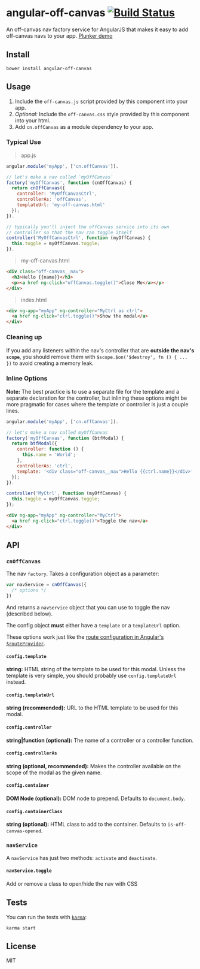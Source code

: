 # angular-off-canvas [![Build Status](https://travis-ci.org/cironunes/angular-off-canvas.png)](https://travis-ci.org/cironunes/angular-off-canvas)

An off-canvas nav factory service for AngularJS that makes it easy to add off-canvas navs to your app.
[Plunker demo](http://plnkr.co/edit/arcXHcQgdWiHVB2a7IXA?p=preview)

## Install

```shell
bower install angular-off-canvas
```

## Usage
1. Include the `off-canvas.js` script provided by this component into your app.
2. *Optional:* Include the `off-canvas.css` style provided by this component into your html.
3. Add `cn.offCanvas` as a module dependency to your app.

### Typical Use

> app.js

```javascript
angular.module('myApp', ['cn.offCanvas']).

// let's make a nav called `myOffCanvas`
factory('myOffCanvas', function (cnOffCanvas) {
  return cnOffCanvas({
    controller: 'MyOffCanvasCtrl',
    controllerAs: 'offCanvas',
    templateUrl: 'my-off-canvas.html'
  });
}).

// typically you'll inject the offCanvas service into its own
// controller so that the nav can toggle itself
controller('MyOffCanvasCtrl', function (myOffCanvas) {
  this.toggle = myOffCanvas.toggle;
}).
```

> my-off-canvas.html

```html
<div class="off-canvas__nav">
  <h3>Hello {{name}}</h3>
  <p><a href ng-click="offCanvas.toggle()">Close Me</a></p>
</div>
```

> index.html

```html
<div ng-app="myApp" ng-controller="MyCtrl as ctrl">
  <a href ng-click="ctrl.toggle()">Show the modal</a>
</div>
```

### Cleaning up

If you add any listeners within the nav's controller that are **outside the nav's `scope`**,
you should remove them with `$scope.$on('$destroy', fn () { ... })` to avoid creating a memory leak.

### Inline Options

**Note:** The best practice is to use a separate file for the template and a separate declaration for
the controller, but inlining these options might be more pragmatic for cases where the template or
controller is just a couple lines.

```javascript
angular.module('myApp', ['cn.offCanvas']).

// let's make a nav called myOffCanvas
factory('myOffCanvas', function (btfModal) {
  return btfModal({
    controller: function () {
      this.name = 'World';
    },
    controllerAs: 'ctrl',
    template: '<div class="off-canvas__nav">Hello {{ctrl.name}}</div>'
  });
}).

controller('MyCtrl', function (myOffCanvas) {
  this.toggle = myOffCanvas.toggle;
});
```

```html
<div ng-app="myApp" ng-controller="MyCtrl">
  <a href ng-click="ctrl.toggle()">Toggle the nav</a>
</div>
```


## API

### `cnOffCanvas`

The nav `factory`. Takes a configuration object as a parameter:

```javascript
var navService = cnOffCanvas({
  /* options */
})
```

And returns a `navService` object that you can use to toggle the nav (described below).

The config object **must** either have a `template` or a `templateUrl` option.

These options work just like the [route configuration in Angular's
`$routeProvider`](http://docs.angularjs.org/api/ngRoute.$routeProvider#methods_when).


#### `config.template`
**string:** HTML string of the template to be used for this modal.
Unless the template is very simple, you should probably use `config.templateUrl` instead.

#### `config.templateUrl`
**string (recommended):** URL to the HTML template to be used for this modal.

#### `config.controller`
**string|function (optional):** The name of a controller or a controller function.

#### `config.controllerAs`
**string (optional, recommended):** Makes the controller available on the scope of the modal as the given name.

#### `config.container`
**DOM Node (optional):** DOM node to prepend. Defaults to `document.body`.

#### `config.containerClass`
**string (optional):** HTML class to add to the container. Defaults to `is-off-canvas-opened`.

### `navService`

A `navService` has just two methods: `activate` and `deactivate`.

#### `navService.toggle`

Add or remove a class to open/hide the nav with CSS

## Tests

You can run the tests with [`karma`](http://karma-runner.github.io/0.10/index.html):

```shell
karma start
```


## License
MIT
